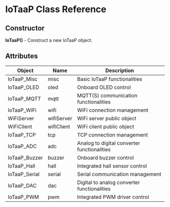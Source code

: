 # IoTaaP Class Reference

## Constructor

**IoTaaP()** - Construct a new IoTaaP object.

## Attributes

| **Object**    | **Name**   | **Description**                             |
| ------------- | ---------- | ------------------------------------------- |
| IoTaaP_Misc   | misc       | Basic IoTaaP functionalities                |
| IoTaaP_OLED   | oled       | Onboard OLED control                        |
| IoTaaP_MQTT   | mqtt       | MQTT(S) communication functionalities       |
| IoTaaP_WiFi   | wifi       | WiFi connection management                  |
| WiFiServer    | wifiServer | WiFi server public object                   |
| WiFiClient    | wifiClient | WiFi client public object                   |
| IoTaaP_TCP    | tcp        | TCP connection management                   |
| IoTaaP_ADC    | adc        | Analog to digital converter functionalities |
| IoTaaP_Buzzer | buzzer     | Onboard buzzer control                      |
| IoTaaP_Hall   | hall       | Integrated hall sensor control              |
| IoTaaP_Serial | serial     | Serial communication management             |
| IoTaaP_DAC    | dac        | Digital to analog converter functionalities |
| IoTaaP_PWM    | pwm        | Integrated PWM driver control               |